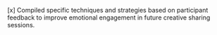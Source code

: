 [x] Compiled specific techniques and strategies based on participant feedback to improve emotional engagement in future creative sharing sessions.